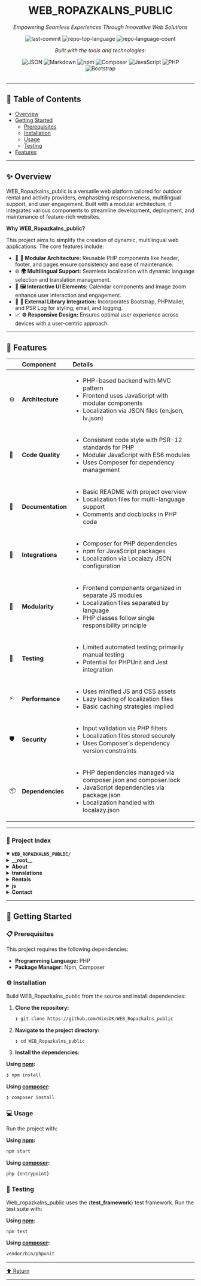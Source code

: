 <div id="top">

<!-- HEADER STYLE: CLASSIC -->
<div align="center">


# WEB_ROPAZKALNS_PUBLIC

<em>Empowering Seamless Experiences Through Innovative Web Solutions</em>

<!-- BADGES -->
<img src="https://img.shields.io/github/last-commit/NixsDK/WEB_Ropazkalns_public?style=flat&logo=git&logoColor=white&color=0080ff" alt="last-commit">
<img src="https://img.shields.io/github/languages/top/NixsDK/WEB_Ropazkalns_public?style=flat&color=0080ff" alt="repo-top-language">
<img src="https://img.shields.io/github/languages/count/NixsDK/WEB_Ropazkalns_public?style=flat&color=0080ff" alt="repo-language-count">

<em>Built with the tools and technologies:</em>

<img src="https://img.shields.io/badge/JSON-000000.svg?style=flat&logo=JSON&logoColor=white" alt="JSON">
<img src="https://img.shields.io/badge/Markdown-000000.svg?style=flat&logo=Markdown&logoColor=white" alt="Markdown">
<img src="https://img.shields.io/badge/npm-CB3837.svg?style=flat&logo=npm&logoColor=white" alt="npm">
<img src="https://img.shields.io/badge/Composer-885630.svg?style=flat&logo=Composer&logoColor=white" alt="Composer">
<img src="https://img.shields.io/badge/JavaScript-F7DF1E.svg?style=flat&logo=JavaScript&logoColor=black" alt="JavaScript">
<img src="https://img.shields.io/badge/PHP-777BB4.svg?style=flat&logo=PHP&logoColor=white" alt="PHP">
<img src="https://img.shields.io/badge/Bootstrap-7952B3.svg?style=flat&logo=Bootstrap&logoColor=white" alt="Bootstrap">

</div>
<br>

---

## 📄 Table of Contents

- [Overview](#-overview)
- [Getting Started](#-getting-started)
    - [Prerequisites](#-prerequisites)
    - [Installation](#-installation)
    - [Usage](#-usage)
    - [Testing](#-testing)
- [Features](#-features)

---

## ✨ Overview

WEB_Ropazkalns_public is a versatile web platform tailored for outdoor rental and activity providers, emphasizing responsiveness, multilingual support, and user engagement. Built with a modular architecture, it integrates various components to streamline development, deployment, and maintenance of feature-rich websites.

**Why WEB_Ropazkalns_public?**

This project aims to simplify the creation of dynamic, multilingual web applications. The core features include:

- 🧩 **🎯 Modular Architecture:** Reusable PHP components like header, footer, and pages ensure consistency and ease of maintenance.
- 🌐 **🌍 Multilingual Support:** Seamless localization with dynamic language selection and translation management.
- 📅 **🖼️ Interactive UI Elements:** Calendar components and image zoom enhance user interaction and engagement.
- 🚀 **🔧 External Library Integration:** Incorporates Bootstrap, PHPMailer, and PSR Log for styling, email, and logging.
- 📈 **⚙️ Responsive Design:** Ensures optimal user experience across devices with a user-centric approach.

---

## 📌 Features

|      | Component       | Details                                                                                     |
| :--- | :-------------- | :------------------------------------------------------------------------------------------ |
| ⚙️  | **Architecture**  | <ul><li>PHP-based backend with MVC pattern</li><li>Frontend uses JavaScript with modular components</li><li>Localization via JSON files (en.json, lv.json)</li></ul> |
| 🔩 | **Code Quality**  | <ul><li>Consistent code style with PSR-12 standards for PHP</li><li>Modular JavaScript with ES6 modules</li><li>Uses Composer for dependency management</li></ul> |
| 📄 | **Documentation** | <ul><li>Basic README with project overview</li><li>Localization files for multi-language support</li><li>Comments and docblocks in PHP code</li></ul> |
| 🔌 | **Integrations**  | <ul><li>Composer for PHP dependencies</li><li>npm for JavaScript packages</li><li>Localization via Localazy JSON configuration</li></ul> |
| 🧩 | **Modularity**    | <ul><li>Frontend components organized in separate JS modules</li><li>Localization files separated by language</li><li>PHP classes follow single responsibility principle</li></ul> |
| 🧪 | **Testing**       | <ul><li>Limited automated testing; primarily manual testing</li><li>Potential for PHPUnit and Jest integration</li></ul> |
| ⚡️  | **Performance**   | <ul><li>Uses minified JS and CSS assets</li><li>Lazy loading of localization files</li><li>Basic caching strategies implied</li></ul> |
| 🛡️ | **Security**      | <ul><li>Input validation via PHP filters</li><li>Localization files stored securely</li><li>Uses Composer's dependency version constraints</li></ul> |
| 📦 | **Dependencies**  | <ul><li>PHP dependencies managed via composer.json and composer.lock</li><li>JavaScript dependencies via package.json</li><li>Localization handled with localazy.json</li></ul> |

---

### 📑 Project Index

<details open>
	<summary><b><code>WEB_ROPAZKALNS_PUBLIC/</code></b></summary>
	<!-- __root__ Submodule -->
	<details>
		<summary><b>__root__</b></summary>
		<blockquote>
			<div class='directory-path' style='padding: 8px 0; color: #666;'>
				<code><b>⦿ __root__</b></code>
			<table style='width: 100%; border-collapse: collapse;'>
			<thead>
				<tr style='background-color: #f8f9fa;'>
					<th style='width: 30%; text-align: left; padding: 8px;'>File Name</th>
					<th style='text-align: left; padding: 8px;'>Summary</th>
				</tr>
			</thead>
				<tr style='border-bottom: 1px solid #eee;'>
					<td style='padding: 8px;'><b><a href='https://github.com/NixsDK/WEB_Ropazkalns_public/blob/master/README.md'>README.md</a></b></td>
					<td style='padding: 8px;'>- Provides an overview of the Web-Project-Ropazkalns, outlining its primary purpose to deliver a responsive, user-centric web application<br>- It highlights how the project integrates various components to facilitate seamless user interactions and data flow, supporting the overall architecture by ensuring a cohesive structure for efficient development, deployment, and maintenance of the web platform.</td>
				</tr>
				<tr style='border-bottom: 1px solid #eee;'>
					<td style='padding: 8px;'><b><a href='https://github.com/NixsDK/WEB_Ropazkalns_public/blob/master/HomePage.php'>HomePage.php</a></b></td>
					<td style='padding: 8px;'>- Provides the homepage layout and content structure for a Latvian outdoor rental and activity website<br>- It highlights key offerings such as camping accommodations, outdoor activities, and rental services like saunas and hot tubs, while supporting multilingual content<br>- The page serves as the central entry point, guiding users to various rental options and informational sections within the broader site architecture.</td>
				</tr>
				<tr style='border-bottom: 1px solid #eee;'>
					<td style='padding: 8px;'><b><a href='https://github.com/NixsDK/WEB_Ropazkalns_public/blob/master/package.json'>package.json</a></b></td>
					<td style='padding: 8px;'>- Defines project dependencies, specifically integrating Bootstrap version 5.3.3 for styling and UI components, ensuring consistent design across the application<br>- Serves as a foundational configuration that supports the overall architecture by managing external libraries, facilitating responsive and visually cohesive user interfaces within the broader codebase.</td>
				</tr>
				<tr style='border-bottom: 1px solid #eee;'>
					<td style='padding: 8px;'><b><a href='https://github.com/NixsDK/WEB_Ropazkalns_public/blob/master/lang.php'>lang.php</a></b></td>
					<td style='padding: 8px;'>- Facilitates dynamic language selection and localization by managing user language preferences through session data<br>- Loads appropriate translation files based on the selected or default language, enabling the application to display content in multiple languages<br>- Integrates seamlessly into the broader architecture to support multilingual user interfaces and enhance user experience across diverse language audiences.</td>
				</tr>
				<tr style='border-bottom: 1px solid #eee;'>
					<td style='padding: 8px;'><b><a href='https://github.com/NixsDK/WEB_Ropazkalns_public/blob/master/Calendar.php'>Calendar.php</a></b></td>
					<td style='padding: 8px;'>- Provides an interactive calendar component enabling users to view and navigate through months and years<br>- It dynamically renders the calendar grid, highlights the current day, and allows seamless date selection via dropdowns and navigation buttons<br>- This functionality integrates into the broader application architecture to support date-related features and enhance user engagement.</td>
				</tr>
				<tr style='border-bottom: 1px solid #eee;'>
					<td style='padding: 8px;'><b><a href='https://github.com/NixsDK/WEB_Ropazkalns_public/blob/master/composer.json'>composer.json</a></b></td>
					<td style='padding: 8px;'>- Defines project dependencies, specifically integrating PHPMailer for email functionalities and PSR Log for standardized logging<br>- These components enable reliable email communication and consistent logging practices across the application, supporting overall system communication, monitoring, and debugging within the broader architecture.</td>
				</tr>
				<tr style='border-bottom: 1px solid #eee;'>
					<td style='padding: 8px;'><b><a href='https://github.com/NixsDK/WEB_Ropazkalns_public/blob/master/head.php'>head.php</a></b></td>
					<td style='padding: 8px;'>- Defines the websites header and navigation structure, facilitating consistent branding, multi-language support, and user navigation across the site<br>- Integrates dynamic language selection, contact information, and links to key sections, ensuring seamless user experience and accessibility within the overall site architecture.</td>
				</tr>
				<tr style='border-bottom: 1px solid #eee;'>
					<td style='padding: 8px;'><b><a href='https://github.com/NixsDK/WEB_Ropazkalns_public/blob/master/BookingPage.php'>BookingPage.php</a></b></td>
					<td style='padding: 8px;'>- Facilitates user-friendly booking interactions for various amenities by presenting a dynamic form that captures essential reservation details<br>- Calculates pricing based on selected items and user input, providing immediate feedback<br>- Serves as the front-end interface within the overall architecture, enabling seamless user engagement and preliminary data collection before backend processing or storage.</td>
				</tr>
				<tr style='border-bottom: 1px solid #eee;'>
					<td style='padding: 8px;'><b><a href='https://github.com/NixsDK/WEB_Ropazkalns_public/blob/master/localazy.json'>localazy.json</a></b></td>
					<td style='padding: 8px;'>- Defines configuration settings for integrating Localazy translation management into the project<br>- It specifies API keys, and details for uploading source content and downloading localized files, facilitating seamless synchronization of translation assets within the overall architecture<br>- This setup ensures efficient management and deployment of multilingual content across the applications codebase.</td>
				</tr>
				<tr style='border-bottom: 1px solid #eee;'>
					<td style='padding: 8px;'><b><a href='https://github.com/NixsDK/WEB_Ropazkalns_public/blob/master/footer.php'>footer.php</a></b></td>
					<td style='padding: 8px;'>- Defines the website footer layout, providing navigational links to key site sections, services, and social media channels<br>- It ensures consistent presentation of footer content across pages, supporting user engagement and accessibility<br>- The structure integrates dynamic language support, enabling localization and enhancing the overall user experience within the broader web application architecture.</td>
				</tr>
			</table>
		</blockquote>
	</details>
	<!-- About Submodule -->
	<details>
		<summary><b>About</b></summary>
		<blockquote>
			<div class='directory-path' style='padding: 8px 0; color: #666;'>
				<code><b>⦿ About</b></code>
			<table style='width: 100%; border-collapse: collapse;'>
			<thead>
				<tr style='background-color: #f8f9fa;'>
					<th style='width: 30%; text-align: left; padding: 8px;'>File Name</th>
					<th style='text-align: left; padding: 8px;'>Summary</th>
				</tr>
			</thead>
				<tr style='border-bottom: 1px solid #eee;'>
					<td style='padding: 8px;'><b><a href='https://github.com/NixsDK/WEB_Ropazkalns_public/blob/master/About/OurVision.php'>OurVision.php</a></b></td>
					<td style='padding: 8px;'>- Defines the visual presentation and content structure for the Our Vision webpage, showcasing Ropažkalns mission, location, activities, and accommodations<br>- It integrates multilingual support and maintains consistent layout, contributing to the website’s overall goal of engaging visitors with compelling information about the site’s offerings and ethos.</td>
				</tr>
				<tr style='border-bottom: 1px solid #eee;'>
					<td style='padding: 8px;'><b><a href='https://github.com/NixsDK/WEB_Ropazkalns_public/blob/master/About/OurStory.php'>OurStory.php</a></b></td>
					<td style='padding: 8px;'>- Provides the narrative content for the Our Story page, highlighting the origins, inspiration, and vision behind Ropažkalns<br>- It integrates multilingual support and visual elements to convey the projects focus on nature, tranquility, and outdoor experiences, forming a key part of the website’s storytelling architecture that fosters visitor engagement and connection with the brand’s values.</td>
				</tr>
			</table>
		</blockquote>
	</details>
	<!-- translations Submodule -->
	<details>
		<summary><b>translations</b></summary>
		<blockquote>
			<div class='directory-path' style='padding: 8px 0; color: #666;'>
				<code><b>⦿ translations</b></code>
			<!-- lv Submodule -->
			<details>
				<summary><b>lv</b></summary>
				<blockquote>
					<div class='directory-path' style='padding: 8px 0; color: #666;'>
						<code><b>⦿ translations.lv</b></code>
					<table style='width: 100%; border-collapse: collapse;'>
					<thead>
						<tr style='background-color: #f8f9fa;'>
							<th style='width: 30%; text-align: left; padding: 8px;'>File Name</th>
							<th style='text-align: left; padding: 8px;'>Summary</th>
						</tr>
					</thead>
						<tr style='border-bottom: 1px solid #eee;'>
							<td style='padding: 8px;'><b><a href='https://github.com/NixsDK/WEB_Ropazkalns_public/blob/master/translations/lv/lv.json'>lv.json</a></b></td>
							<td style='padding: 8px;'>- The <code>translations/lv/lv.json</code> file provides Latvian language localization for the applications user interface, specifically focusing on content related to outdoor activities and nature experiences<br>- It enables the app to present culturally and linguistically appropriate content to Latvian-speaking users, supporting the broader internationalization architecture of the project<br>- This localization file ensures that users in Latvia can seamlessly access and engage with the platforms features centered around outdoor recreation and nature exploration.</td>
						</tr>
					</table>
				</blockquote>
			</details>
			<!-- en Submodule -->
			<details>
				<summary><b>en</b></summary>
				<blockquote>
					<div class='directory-path' style='padding: 8px 0; color: #666;'>
						<code><b>⦿ translations.en</b></code>
					<table style='width: 100%; border-collapse: collapse;'>
					<thead>
						<tr style='background-color: #f8f9fa;'>
							<th style='width: 30%; text-align: left; padding: 8px;'>File Name</th>
							<th style='text-align: left; padding: 8px;'>Summary</th>
						</tr>
					</thead>
						<tr style='border-bottom: 1px solid #eee;'>
							<td style='padding: 8px;'><b><a href='https://github.com/NixsDK/WEB_Ropazkalns_public/blob/master/translations/en/en.json'>en.json</a></b></td>
							<td style='padding: 8px;'>- Provides localized English content for the Ropažkalns outdoor retreat website, including descriptions of activities, accommodations, booking procedures, and amenities<br>- Supports the overall architecture by enabling seamless multilingual presentation, enhancing user experience through clear, culturally relevant information that guides visitors in planning their stay and engaging with the natural environment.</td>
						</tr>
					</table>
				</blockquote>
			</details>
		</blockquote>
	</details>
	<!-- Rentals Submodule -->
	<details>
		<summary><b>Rentals</b></summary>
		<blockquote>
			<div class='directory-path' style='padding: 8px 0; color: #666;'>
				<code><b>⦿ Rentals</b></code>
			<table style='width: 100%; border-collapse: collapse;'>
			<thead>
				<tr style='background-color: #f8f9fa;'>
					<th style='width: 30%; text-align: left; padding: 8px;'>File Name</th>
					<th style='text-align: left; padding: 8px;'>Summary</th>
				</tr>
			</thead>
				<tr style='border-bottom: 1px solid #eee;'>
					<td style='padding: 8px;'><b><a href='https://github.com/NixsDK/WEB_Ropazkalns_public/blob/master/Rentals/ActivitiesInNature.php'>ActivitiesInNature.php</a></b></td>
					<td style='padding: 8px;'>- Defines the webpage section showcasing outdoor activities in nature, highlighting available options and relevant information for visitors<br>- Integrates localized content and imagery to enhance user engagement, serving as a key component within the broader rental website architecture to promote outdoor experiences and facilitate user navigation.</td>
				</tr>
				<tr style='border-bottom: 1px solid #eee;'>
					<td style='padding: 8px;'><b><a href='https://github.com/NixsDK/WEB_Ropazkalns_public/blob/master/Rentals/RentForPrivateEvents.php'>RentForPrivateEvents.php</a></b></td>
					<td style='padding: 8px;'>- Provides information on private event rentals, including pricing and contact details for booking the entire venue<br>- Facilitates user engagement by displaying relevant contact persons and pricing options, supporting the overall architectures goal of enabling seamless reservation communication and promoting venue availability for private functions.</td>
				</tr>
				<tr style='border-bottom: 1px solid #eee;'>
					<td style='padding: 8px;'><b><a href='https://github.com/NixsDK/WEB_Ropazkalns_public/blob/master/Rentals/RentHotTub.php'>RentHotTub.php</a></b></td>
					<td style='padding: 8px;'>- Defines the web page layout and content for hot tub rentals, presenting detailed information, pricing, and a gallery<br>- Integrates multilingual support and visual enhancements, serving as the primary interface for users to explore rental options and make informed decisions within the overall rental platform architecture.</td>
				</tr>
				<tr style='border-bottom: 1px solid #eee;'>
					<td style='padding: 8px;'><b><a href='https://github.com/NixsDK/WEB_Ropazkalns_public/blob/master/Rentals/CampingHauses.php'>CampingHauses.php</a></b></td>
					<td style='padding: 8px;'>- Defines the webpage section showcasing camping house rentals, including descriptions, amenities, pricing, and gallery images<br>- Integrates multilingual support and layout components to present detailed rental information within the broader website architecture, facilitating user engagement and booking inquiries for outdoor accommodation options.</td>
				</tr>
				<tr style='border-bottom: 1px solid #eee;'>
					<td style='padding: 8px;'><b><a href='https://github.com/NixsDK/WEB_Ropazkalns_public/blob/master/Rentals/RentSauna.php'>RentSauna.php</a></b></td>
					<td style='padding: 8px;'>- Defines the sauna rental information page within the website, presenting details about sauna amenities, pricing, hours, and visual gallery<br>- It integrates multilingual support and maintains consistent styling, serving as a key component for users to access rental options and visualize the experience, thereby enhancing the overall booking and informational flow of the platform.</td>
				</tr>
				<tr style='border-bottom: 1px solid #eee;'>
					<td style='padding: 8px;'><b><a href='https://github.com/NixsDK/WEB_Ropazkalns_public/blob/master/Rentals/RentalPrices.php'>RentalPrices.php</a></b></td>
					<td style='padding: 8px;'>- Defines the presentation of rental pricing information for various accommodations, activities, and amenities within the broader camping and outdoor experience platform<br>- It organizes and displays detailed price tables for cabins, tents, and outdoor activities, ensuring visitors can easily understand available options and costs, thereby supporting user decision-making and enhancing the overall user interface of the rental management system.</td>
				</tr>
				<tr style='border-bottom: 1px solid #eee;'>
					<td style='padding: 8px;'><b><a href='https://github.com/NixsDK/WEB_Ropazkalns_public/blob/master/Rentals/TentPlace.php'>TentPlace.php</a></b></td>
					<td style='padding: 8px;'>- Defines the webpage section for tent rental details, including descriptions, pricing, and gallery images<br>- Integrates multilingual support and visual content to enhance user experience, serving as a dedicated component within the broader rental platform architecture<br>- Facilitates clear presentation of tent accommodation options, prices, and visual appeal for prospective visitors.</td>
				</tr>
				<tr style='border-bottom: 1px solid #eee;'>
					<td style='padding: 8px;'><b><a href='https://github.com/NixsDK/WEB_Ropazkalns_public/blob/master/Rentals/RentForDayActivities.php'>RentForDayActivities.php</a></b></td>
					<td style='padding: 8px;'>- Displays available rental activities and accommodations for a day, showcasing options like buggy rides, motorbiking, water skiing, and a cozy house<br>- Facilitates user engagement through interactive toggles for detailed descriptions, supporting seamless exploration of offerings within the broader booking and activity management system.</td>
				</tr>
			</table>
		</blockquote>
	</details>
	<!-- js Submodule -->
	<details>
		<summary><b>js</b></summary>
		<blockquote>
			<div class='directory-path' style='padding: 8px 0; color: #666;'>
				<code><b>⦿ js</b></code>
			<table style='width: 100%; border-collapse: collapse;'>
			<thead>
				<tr style='background-color: #f8f9fa;'>
					<th style='width: 30%; text-align: left; padding: 8px;'>File Name</th>
					<th style='text-align: left; padding: 8px;'>Summary</th>
				</tr>
			</thead>
				<tr style='border-bottom: 1px solid #eee;'>
					<td style='padding: 8px;'><b><a href='https://github.com/NixsDK/WEB_Ropazkalns_public/blob/master/js/zoom.js'>zoom.js</a></b></td>
					<td style='padding: 8px;'>- Facilitates image zoom functionality by enabling users to click on images and view them in a full-screen lightbox overlay<br>- Integrates dynamic lightbox creation and event handling to enhance visual interaction within the web applications interface, supporting an intuitive and seamless user experience for viewing images in detail.</td>
				</tr>
			</table>
		</blockquote>
	</details>
	<!-- Contact Submodule -->
	<details>
		<summary><b>Contact</b></summary>
		<blockquote>
			<div class='directory-path' style='padding: 8px 0; color: #666;'>
				<code><b>⦿ Contact</b></code>
			<table style='width: 100%; border-collapse: collapse;'>
			<thead>
				<tr style='background-color: #f8f9fa;'>
					<th style='width: 30%; text-align: left; padding: 8px;'>File Name</th>
					<th style='text-align: left; padding: 8px;'>Summary</th>
				</tr>
			</thead>
				<tr style='border-bottom: 1px solid #eee;'>
					<td style='padding: 8px;'><b><a href='https://github.com/NixsDK/WEB_Ropazkalns_public/blob/master/Contact/BookingInformation.php'>BookingInformation.php</a></b></td>
					<td style='padding: 8px;'>- Provides the contact and booking information interface within the web application, integrating localized content and a calendar component to facilitate user scheduling<br>- Serves as a key part of the user interaction flow, enabling visitors to access booking details and select dates seamlessly, thereby supporting the overall booking and communication architecture of the platform.</td>
				</tr>
				<tr style='border-bottom: 1px solid #eee;'>
					<td style='padding: 8px;'><b><a href='https://github.com/NixsDK/WEB_Ropazkalns_public/blob/master/Contact/bookingpage.php'>bookingpage.php</a></b></td>
					<td style='padding: 8px;'>- Facilitates user reservations by providing an interactive form to select rental items, specify dates, and input personal details<br>- Integrates multilingual support and dynamic item management, enabling users to customize their booking experience<br>- Serves as the primary interface for gathering reservation data within the broader booking system architecture, supporting seamless user engagement and data collection.</td>
				</tr>
				<tr style='border-bottom: 1px solid #eee;'>
					<td style='padding: 8px;'><b><a href='https://github.com/NixsDK/WEB_Ropazkalns_public/blob/master/Contact/GeneralInquieries.php'>GeneralInquieries.php</a></b></td>
					<td style='padding: 8px;'>- Facilitates user communication by providing a contact form for submitting inquiries<br>- Integrates with the broader website architecture to display localized content, handle form submissions, and present success or error messages<br>- Serves as a key interface for gathering user feedback and support requests within the overall site structure.</td>
				</tr>
			</table>
		</blockquote>
	</details>
</details>

---

## 🚀 Getting Started

### 📋 Prerequisites

This project requires the following dependencies:

- **Programming Language:** PHP
- **Package Manager:** Npm, Composer

### ⚙️ Installation

Build WEB_Ropazkalns_public from the source and install dependencies:

1. **Clone the repository:**

    ```sh
    ❯ git clone https://github.com/NixsDK/WEB_Ropazkalns_public
    ```

2. **Navigate to the project directory:**

    ```sh
    ❯ cd WEB_Ropazkalns_public
    ```

3. **Install the dependencies:**

**Using [npm](https://www.npmjs.com/):**

```sh
❯ npm install
```
**Using [composer](https://www.php.net/):**

```sh
❯ composer install
```

### 💻 Usage

Run the project with:

**Using [npm](https://www.npmjs.com/):**

```sh
npm start
```
**Using [composer](https://www.php.net/):**

```sh
php {entrypoint}
```

### 🧪 Testing

Web_ropazkalns_public uses the {__test_framework__} test framework. Run the test suite with:

**Using [npm](https://www.npmjs.com/):**

```sh
npm test
```
**Using [composer](https://www.php.net/):**

```sh
vendor/bin/phpunit
```

---

<div align="left"><a href="#top">⬆ Return</a></div>

---
